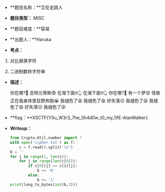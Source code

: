 * **题目名称：**艾伦走路人

* **题目类型：** MISC

* **题目难度：**容易

* **出题人：**Haruka

* **考点：**  

1. 对比替换字符

2. 二进制数转字符串


* **描述：**  

  你在哪?🤔
  亚特兰蒂斯😨
  在海下面🤓👆
  在海下面🤓👆
  你在哪?🤔
  有一个梦😰
  怪兽正在我身体里狂野奔跑😭
  我褪色了😩
  我褪色了😩
  好失落😔
  我褪色了😩
  我褪色了😩
  好失落😔
  我褪色了😵

* **flag：**XSCTF{Y0u_W3r3_7he_5h4d0w_t0_my_1ifE-AlanWalker}

* **Writeup：** 

  ```python
  from Crypto.Util.number import *
  with open('cipher.txt') as f:
      c = f.read().split('\n')
  b = ''
  for i in range(1, len(c)):
      for j in range(len(c[0])):
          if c[0][j] == c[i][j]:
              b += '0'
          else:
              b += '1'
  print(long_to_bytes(int(b,2)))
  ```

  
